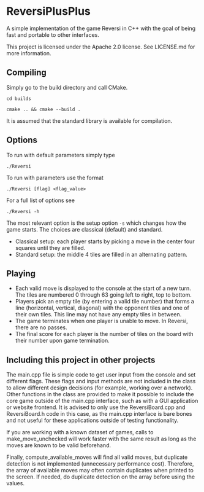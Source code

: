 # ReversiPlusPlus

A simple implementation of the game Reversi in C++ with the goal of being fast and portable to other interfaces.

This project is licensed under the Apache 2.0 license. See LICENSE.md for more information.

## Compiling

Simply go to the build directory and call CMake.

`cd builds`

`cmake .. && cmake --build .`

It is assumed that the standard library is available for compilation.

## Options

To run with default parameters simply type

`./Reversi`

To run with parameters use the format

`./Reversi [flag] <flag_value>`

For a full list of options see

`./Reversi -h`

The most relevant option is the setup option `-s` which changes how the game starts. The choices are classical (default) and standard.

- Classical setup: each player starts by picking a move in the center four squares until they are filled.
- Standard setup: the middle 4 tiles are filled in an alternating pattern.

## Playing

- Each valid move is displayed to the console at the start of a new turn. The tiles are numbered 0 through 63 going left to right, top to bottom.
- Players pick an empty tile (by entering a valid tile number) that forms a line (horizontal, vertical, diagonal) with the opponent tiles and one of their own tiles. This line may not have any empty tiles in between.
- The game terminates when one player is unable to move. In Reversi, there are no passes.
- The final score for each player is the number of tiles on the board with their number upon game termination.

## Including this project in other projects

The main.cpp file is simple code to get user input from the console and set different flags. These flags and input methods are not included in the class to allow different design decisions (for example, working over a network). Other functions in the class are provided to make it possible to include the core game outside of the main.cpp interface, such as with a GUI application or website frontend. It is advised to only use the ReversiBoard.cpp and ReversiBoard.h code in this case, as the main.cpp interface is bare bones and not useful for these applications outside of testing functionality.

If you are working with a known dataset of games, calls to make_move_unchecked will work faster with the same result as long as the moves are known to be valid beforehand.

Finally, compute_available_moves will find all valid moves, but duplicate detection is not implemented (unnecessary performance cost). Therefore, the array of available moves may often contain duplicates when printed to the screen. If needed, do duplicate detection on the array before using the values.
